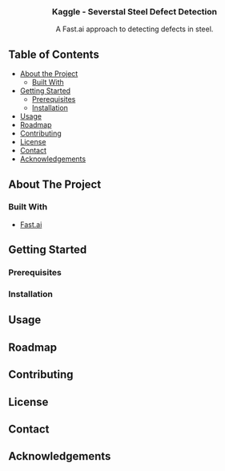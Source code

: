 <!-- PROJECT LOGO -->
<br />
<p align="center">

  <h3 align="center">Kaggle - Severstal Steel Defect Detection</h3>

  <p align="center">
    A Fast.ai approach to detecting defects in steel.
  </p>
</p>



<!-- TABLE OF CONTENTS -->
## Table of Contents

* [About the Project](#about-the-project)
  * [Built With](#built-with)
* [Getting Started](#getting-started)
  * [Prerequisites](#prerequisites)
  * [Installation](#installation)
* [Usage](#usage)
* [Roadmap](#roadmap)
* [Contributing](#contributing)
* [License](#license)
* [Contact](#contact)
* [Acknowledgements](#acknowledgements)



<!-- ABOUT THE PROJECT -->
## About The Project

### Built With
* [Fast.ai](https://fastai.com)

<!-- GETTING STARTED -->
## Getting Started

### Prerequisites

### Installation

## Usage

<!-- ROADMAP -->
## Roadmap

<!-- CONTRIBUTING -->
## Contributing

<!-- LICENSE -->
## License

<!-- CONTACT -->
## Contact

<!-- ACKNOWLEDGEMENTS -->
## Acknowledgements

